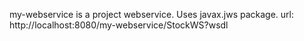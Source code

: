 my-webservice is a project webservice. Uses javax.jws package.
url: http://localhost:8080/my-webservice/StockWS?wsdl
